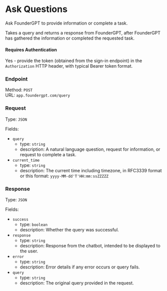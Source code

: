 # Ask Questions

Ask FounderGPT to provide information or complete a task.

Takes a query and returns a response from FounderGPT, after FounderGPT has gathered the information or completed the requested task.

#### Requires Authentication

Yes - provide the token (obtained from the sign-in endpoint) in the `Authorization` HTTP header, with typical Bearer token format.

### Endpoint

Method: `POST`  
URL: `app.foundergpt.com/query`

### Request

Type: `JSON`

Fields:

-   `query`
    -   type: `string`
    -   description: A natural language question, request for information, or request to complete a task.
-   `current_time`
    -   type: `string`
    -   description: The current time including timezone, in RFC3339 format or this format: `yyyy-MM-dd'T'HH:mm:ssZZZZZ`

### Response

Type: `JSON`

Fields:

-   `success`
    -   type: `boolean`
    -   description: Whether the query was successful.
-   `response`
    -   type: `string`
    -   description: Response from the chatbot, intended to be displayed to the user.
-   `error`
    -   type: `string`
    -   description: Error details if any error occurs or query fails.
-   `query`
    -   type: `string`
    -   description: The original query provided in the request.
